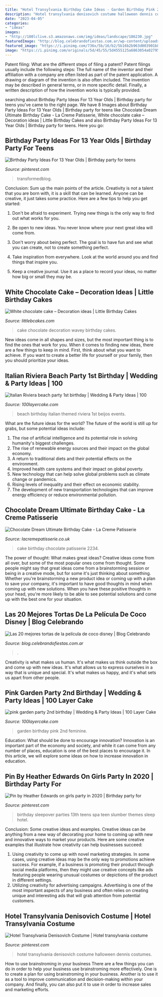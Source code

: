 ```yaml
---
title: "Hotel Transylvania Birthday Cake Ideas - Garden Birthday Pink 2nd Feminine"
description: "Hotel transylvania denisovich costume halloween dennis costumes"
date: "2023-04-05"
categories:
- "ideas"
images:
- "http://100lclive.s3.amazonaws.com/img/ideas/landscape/186230.jpg"
featuredImage: "http://blog.celebrandofiestas.com.ar/wp-content/uploads/2018/10/tortas-coco-disney-pelicula-10-mejores-finas-delicadas-las-mas-lindas.jpg"
featured_image: "https://i.pinimg.com/736x/5b/16/b2/5b16b2b963d003901b839a18d99d4161.jpg"
image: "https://i.pinimg.com/originals/5d/45/55/5d4555125a6863054a02795bb63c6d0b.jpg"
---
```



Patent filing: What are the different steps of filing a patent?
Patent filings usually include the following steps: 
The full name of the inventor and their affiliation with a company are often listed as part of the patent application. A drawing or diagram of the invention is also often included. The invention may be described in general terms, or in more specific detail. Finally, a written description of how the invention works is typically provided.

	

		
searching about Birthday Party Ideas For 13 Year Olds | Birthday party for teens you've came to the right page. We have 8 Images about Birthday Party Ideas For 13 Year Olds | Birthday party for teens like Chocolate Dream Ultimate Birthday Cake - La Creme Patisserie, White chocolate cake – Decoration ideas | Little Birthday Cakes and also Birthday Party Ideas For 13 Year Olds | Birthday party for teens. Here you go:
		
    
## Birthday Party Ideas For 13 Year Olds | Birthday Party For Teens

<img loading=lazy src="https://i.pinimg.com/originals/5d/45/55/5d4555125a6863054a02795bb63c6d0b.jpg" onerror="this.onerror=null;this.src='https://tse1.mm.bing.net/th?id=OIP.kq-ZNtqTUijhbqiNyLn4OwHaJ3&amp;pid=15.1';" alt="Birthday Party Ideas For 13 Year Olds | Birthday party for teens">

_Source: pinterest.com_

>transformedblog. 

	

Conclusion: Sum up the main points of the article.
Creativity is not a talent that you are born with, it is a skill that can be learned. Anyone can be creative, it just takes some practice. Here are a few tips to help you get started:
1. Don't be afraid to experiment. Trying new things is the only way to find out what works for you.

2. Be open to new ideas. You never know where your next great idea will come from.

3. Don't worry about being perfect. The goal is to have fun and see what you can create, not to create something perfect.

4. Take inspiration from everywhere. Look at the world around you and find things that inspire you.

5. Keep a creative journal. Use it as a place to record your ideas, no matter how big or small they may be.

    
## White Chocolate Cake – Decoration Ideas | Little Birthday Cakes

<img loading=lazy src="https://www.littlebcakes.com/wp-content/uploads/2015/04/wavey-white-chocolate-cake.png" onerror="this.onerror=null;this.src='https://tse3.mm.bing.net/th?id=OIP.fCnRNXT8I_HCUGYan14R1wHaKI&amp;pid=15.1';" alt="White chocolate cake – Decoration ideas | Little Birthday Cakes">

_Source: littlebcakes.com_

>cake chocolate decoration wavey birthday cakes. 

	

New ideas come in all shapes and sizes, but the most important thing is to find the ones that work for you. When it comes to finding new ideas, there are a few things to keep in mind. First, think about what you want to achieve. If you want to create a better life for yourself or your family, then you should prioritize your ideas.

    
## Italian Riviera Beach Party 1st Birthday | Wedding &amp; Party Ideas | 100

<img loading=lazy src="http://100lclive.s3.amazonaws.com/img/ideas/landscape/186230.jpg" onerror="this.onerror=null;this.src='https://tse3.mm.bing.net/th?id=OIP.XWbMXIQXI_m18h-HfFnd5wDMEy&amp;pid=15.1';" alt="Italian Riviera beach party 1st birthday | Wedding &amp; Party Ideas | 100">

_Source: 100layercake.com_

>beach birthday italian themed riviera 1st beijos events. 

	

What are the future ideas for the world?
The future of the world is still up for grabs, but some potential ideas include: 
1. The rise of artificial intelligence and its potential role in solving humanity's biggest challenges. 
2. The rise of renewable energy sources and their impact on the global economy. 
3. A return to traditional diets and their potential effects on the environment. 
4. Improved health care systems and their impact on global poverty. 
5. New technology that can help solve global problems such as climate change or pandemics. 
6. Rising levels of inequality and their effect on economic stability. 
7. The development of new transportation technologies that can improve energy efficiency or reduce environmental pollution.

    
## Chocolate Dream Ultimate Birthday Cake - La Creme Patisserie

<img loading=lazy src="https://lacremepatisserie.co.uk/wp-content/uploads/2020/11/IMG_2234-768x512.jpg" onerror="this.onerror=null;this.src='https://tse2.mm.bing.net/th?id=OIP.ogTko82FAn7RT4KxQgQLhQHaE8&amp;pid=15.1';" alt="Chocolate Dream Ultimate Birthday Cake - La Creme Patisserie">

_Source: lacremepatisserie.co.uk_

>cake birthday chocolate patisserie 2234. 

	

The power of thought: What makes great ideas?
Creative ideas come from all over, but some of the most popular ones come from thought. Some people might say that great ideas come from a brainstorming session or being in a creative mode, but for some it's just thinking about something. Whether you're brainstorming a new product idea or coming up with a plan to save your company, it's important to have good thoughts in mind when coming up with new solutions. When you have these positive thoughts in your head, you're more likely to be able to see potential solutions and come up with the best one for your situation.

    
## Las 20 Mejores Tortas De La Película De Coco Disney | Blog Celebrando

<img loading=lazy src="http://blog.celebrandofiestas.com.ar/wp-content/uploads/2018/10/tortas-coco-disney-pelicula-10-mejores-finas-delicadas-las-mas-lindas.jpg" onerror="this.onerror=null;this.src='https://tse3.mm.bing.net/th?id=OIP.rBGb-mPHRtiNxyS1F_VP2wHaNV&amp;pid=15.1';" alt="Las 20 mejores tortas de la película de coco disney | Blog Celebrando">

_Source: blog.celebrandofiestas.com.ar_

>. 

	

Creativity is what makes us human. It's what makes us think outside the box and come up with new ideas. It's what allows us to express ourselves in a way that is unique and special. It's what makes us happy, and it's what sets us apart from other people.

    
## Pink Garden Party 2nd Birthday | Wedding &amp; Party Ideas | 100 Layer Cake

<img loading=lazy src="http://100lclive.s3.amazonaws.com/img/ideas/landscape/165366.jpg" onerror="this.onerror=null;this.src='https://tse4.mm.bing.net/th?id=OIP._T5cDAqPcKtds29Xjz8N-wHaJ8&amp;pid=15.1';" alt="pink garden party 2nd birthday | Wedding &amp; Party Ideas | 100 Layer Cake">

_Source: 100layercake.com_

>garden birthday pink 2nd feminine. 

	

Education: What should be done to encourage innovation?
Innovation is an important part of the economy and society, and while it can come from any number of places, education is one of the best places to encourage it. In this article, we will explore some ideas on how to increase innovation in education.

    
## Pin By Heather Edwards On Girls Party In 2020 | Birthday Party For

<img loading=lazy src="https://i.pinimg.com/736x/dc/4b/92/dc4b92a45294846ce44e3c97918e92a9.jpg" onerror="this.onerror=null;this.src='https://tse2.mm.bing.net/th?id=OIP.8h6v9cEHGjKwoYu1EXzXQQHaJ4&amp;pid=15.1';" alt="Pin by Heather Edwards on girls party in 2020 | Birthday party for">

_Source: pinterest.com_

>birthday sleepover parties 13th teens spa teen slumber themes sleep hotel. 

	

Conclusion: Some creative ideas and examples.
Creative ideas can be anything from a new way of decorating your home to coming up with new and innovative ways to market your products. Here are some creative examples that illustrate how creativity can help businesses succeed:
1. Using creativity to come up with novel marketing strategies. In some cases, using creative ideas may be the only way to promotions achieve success. For example, if a business is promoting their product through social media platforms, then they might use creative concepts like ads featuring people wearing unusual costumes or depictions of the product in different settings.
2. Utilizing creativity for advertising campaigns. Advertising is one of the most important aspects of any business and often relies on creating unique and interesting ads that will grab attention from potential customers.

    
## Hotel Transylvania Denisovich Costume | Hotel Transylvania Costume

<img loading=lazy src="https://i.pinimg.com/736x/5b/16/b2/5b16b2b963d003901b839a18d99d4161.jpg" onerror="this.onerror=null;this.src='https://tse2.mm.bing.net/th?id=OIP.Id0BLh9ccI4VpsgWW71CFgHaHa&amp;pid=15.1';" alt="Hotel Transylvania Denisovich Costume | Hotel transylvania costume">

_Source: pinterest.com_

>hotel transylvania denisovich costume halloween dennis costumes. 

	

How to use brainstroming in your business
There are a few things you can do in order to help your business use brainstroming more effectively. One is to create a plan for using brainstroming in your business. Another is to use it as a tool to improve communication and decision-making within your company. And finally, you can also put it to use in order to increase sales and marketing efforts.

